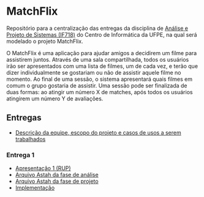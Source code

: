 # MatchFlix
Repositório para a centralização das entregas da disciplina de [Análise e Projeto de Sistemas (IF718)](https://sites.google.com/a/cin.ufpe.br/if718/home?authuser=0) do Centro de Informática da UFPE, na qual será modelado o projeto MatchFlix.

O MatchFlix é uma aplicação para ajudar amigos a decidirem um filme para assistirem juntos. Através de uma sala compartilhada, todos os usuários irão ser apresentados com uma lista de filmes, um de cada vez, e terão que dizer individualmente se gostariam ou não de assistir aquele filme no momento. Ao final de uma sessão, o sistema apresentará quais filmes em comum o grupo gostaria de assistir. Uma sessão pode ser finalizada de duas formas: ao atingir um número X de matches, após todos os usuários atingirem um número Y de avaliações.

## Entregas
- [Descrição da equipe, escopo do projeto e casos de usos a serem trabalhados](https://docs.google.com/document/d/18OvFnV53t7tV1OoL4QjMBtoEWarFiu_guL8sVM_X5bw/edit?usp=sharing)

### Entrega 1
- [Apresentação 1 (RUP)](https://docs.google.com/presentation/d/1ycp-5mYQsLeoxy89uw5bzFBtvqKiy_PqHgWZFBIpi2I/edit?usp=sharing)
- [Arquivo Astah da fase de análise](https://drive.google.com/file/d/1jgvorP3qvEDPk5sm_aDbCJQSjCcuzf-i/view?usp=sharing)
- [Arquivo Astah da fase de projeto](https://drive.google.com/file/d/1izFHPwfyUcTh6fRw8CCejh_m9WHP_cRz/view?usp=sharing)
- [Implementação](https://github.com/b-bt/matchflix/tree/main/app)
